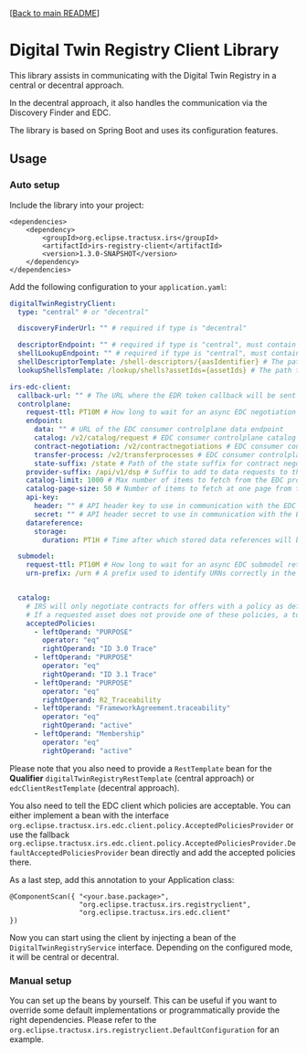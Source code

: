 [[Back to main README](../README.md)]

# Digital Twin Registry Client Library

This library assists in communicating with the Digital Twin Registry in a central or decentral approach.

In the decentral approach, it also handles the communication via the Discovery Finder and EDC.

The library is based on Spring Boot and uses its configuration features.

## Usage

### Auto setup

Include the library into your project:

```
<dependencies>
    <dependency>
        <groupId>org.eclipse.tractusx.irs</groupId>
        <artifactId>irs-registry-client</artifactId>
        <version>1.3.0-SNAPSHOT</version>
    </dependency>
</dependencies>
```

Add the following configuration to your `application.yaml`:

```yaml
digitalTwinRegistryClient:
  type: "central" # or "decentral"

  discoveryFinderUrl: "" # required if type is "decentral"

  descriptorEndpoint: "" # required if type is "central", must contain the placeholder {aasIdentifier}
  shellLookupEndpoint: "" # required if type is "central", must contain the placeholder {assetIds}
  shellDescriptorTemplate: /shell-descriptors/{aasIdentifier} # The path to retrieve AAS descriptors from the DTR. Required if type is "decentral", must contain the placeholder {aasIdentifier}
  lookupShellsTemplate: /lookup/shells?assetIds={assetIds} # The path to lookup shells from the DTR. Required if type is "decentral", must contain the placeholder {assetIds}

irs-edc-client:
  callback-url: "" # The URL where the EDR token callback will be sent to. This defaults to {BASE_URL}/internal/endpoint-data-reference. If you want to use a different mapping, you can override it with irs-edc-client.callback.mapping.
  controlplane:
    request-ttl: PT10M # How long to wait for an async EDC negotiation request to finish, ISO 8601 Duration
    endpoint:
      data: "" # URL of the EDC consumer controlplane data endpoint
      catalog: /v2/catalog/request # EDC consumer controlplane catalog path
      contract-negotiation: /v2/contractnegotiations # EDC consumer controlplane contract negotiation path
      transfer-process: /v2/transferprocesses # EDC consumer controlplane transfer process path
      state-suffix: /state # Path of the state suffix for contract negotiation and transfer process
    provider-suffix: /api/v1/dsp # Suffix to add to data requests to the EDC provider controlplane
    catalog-limit: 1000 # Max number of items to fetch from the EDC provider catalog
    catalog-page-size: 50 # Number of items to fetch at one page from the EDC provider catalog when using pagination
    api-key:
      header: "" # API header key to use in communication with the EDC consumer controlplane
      secret: "" # API header secret to use in communication with the EDC consumer controlplane
    datareference:
      storage:
        duration: PT1H # Time after which stored data references will be cleaned up, ISO 8601 Duration

  submodel:
    request-ttl: PT10M # How long to wait for an async EDC submodel retrieval to finish, ISO 8601 Duration
    urn-prefix: /urn # A prefix used to identify URNs correctly in the submodel endpoint address


  catalog:
    # IRS will only negotiate contracts for offers with a policy as defined in the acceptedPolicies list.
    # If a requested asset does not provide one of these policies, a tombstone will be created and this node will not be processed.
    acceptedPolicies:
      - leftOperand: "PURPOSE"
        operator: "eq"
        rightOperand: "ID 3.0 Trace"
      - leftOperand: "PURPOSE"
        operator: "eq"
        rightOperand: "ID 3.1 Trace"
      - leftOperand: "PURPOSE"
        operator: "eq"
        rightOperand: R2_Traceability
      - leftOperand: "FrameworkAgreement.traceability"
        operator: "eq"
        rightOperand: "active"
      - leftOperand: "Membership"
        operator: "eq"
        rightOperand: "active"

```

Please note that you also need to provide a `RestTemplate` bean for the **Qualifier** `digitalTwinRegistryRestTemplate` (central approach) or `edcClientRestTemplate` (decentral approach).

You also need to tell the EDC client which policies are acceptable. You can either implement a bean with the interface `org.eclipse.tractusx.irs.edc.client.policy.AcceptedPoliciesProvider` or use the fallback `org.eclipse.tractusx.irs.edc.client.policy.AcceptedPoliciesProvider.DefaultAcceptedPoliciesProvider` bean directly and add the accepted policies there.

As a last step, add this annotation to your Application class:

```
@ComponentScan({ "<your.base.package>",
                 "org.eclipse.tractusx.irs.registryclient",
                 "org.eclipse.tractusx.irs.edc.client"
})
```

Now you can start using the client by injecting a bean of the `DigitalTwinRegistryService` interface. Depending on the configured mode, it will be central or decentral. 

### Manual setup

You can set up the beans by yourself. This can be useful if you want to override some default implementations or
programmatically provide the right dependencies. Please refer to
the `org.eclipse.tractusx.irs.registryclient.DefaultConfiguration` for an example.